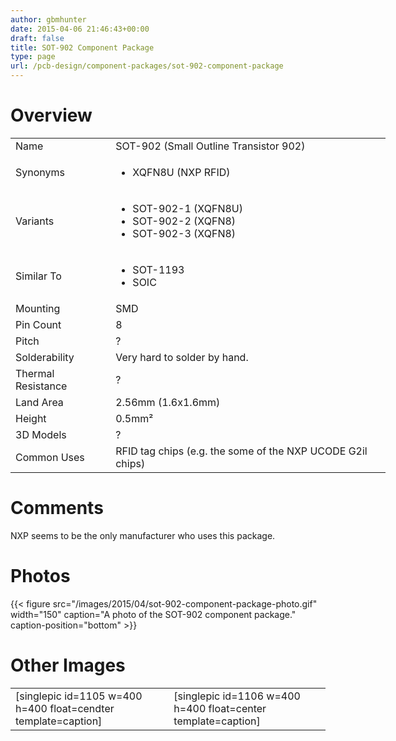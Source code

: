 ```yaml
---
author: gbmhunter
date: 2015-04-06 21:46:43+00:00
draft: false
title: SOT-902 Component Package
type: page
url: /pcb-design/component-packages/sot-902-component-package
---
```


# Overview


<table style="width: 600px;" >
<tbody >
<tr >

<td >Name
</td>

<td >SOT-902 (Small Outline Transistor 902)
</td>
</tr>
<tr >

<td >Synonyms
</td>

<td >



  * XQFN8U (NXP RFID)


</td>
</tr>
<tr >

<td >Variants
</td>

<td >



  * SOT-902-1 (XQFN8U)
  * SOT-902-2 (XQFN8)
  * SOT-902-3 (XQFN8)


</td>
</tr>
<tr >

<td >Similar To
</td>

<td >



  * SOT-1193
  * SOIC


</td>
</tr>
<tr >

<td >Mounting
</td>

<td >SMD
</td>
</tr>
<tr >

<td >Pin Count
</td>

<td >8
</td>
</tr>
<tr >

<td >Pitch
</td>

<td >?
</td>
</tr>
<tr >

<td >Solderability
</td>

<td >Very hard to solder by hand.
</td>
</tr>
<tr >

<td >Thermal Resistance
</td>

<td >?
</td>
</tr>
<tr >

<td >Land Area
</td>

<td >2.56mm (1.6x1.6mm)
</td>
</tr>
<tr >

<td >Height
</td>

<td >0.5mm²
</td>
</tr>
<tr >

<td >3D Models
</td>

<td >?
</td>
</tr>
<tr >

<td >Common Uses
</td>

<td >RFID tag chips (e.g. the some of the NXP UCODE G2il chips)
</td>
</tr>
</tbody>
</table>


# Comments




NXP seems to be the only manufacturer who uses this package.




# Photos


{{< figure src="/images/2015/04/sot-902-component-package-photo.gif" width="150" caption="A photo of the SOT-902 component package." caption-position="bottom" >}}


# Other Images


<table >
<tbody >
<tr >

<td >[singlepic id=1105 w=400 h=400 float=cendter template=caption]
</td>

<td >[singlepic id=1106 w=400 h=400 float=center template=caption]
</td>
</tr>
</tbody>
</table>


##  
